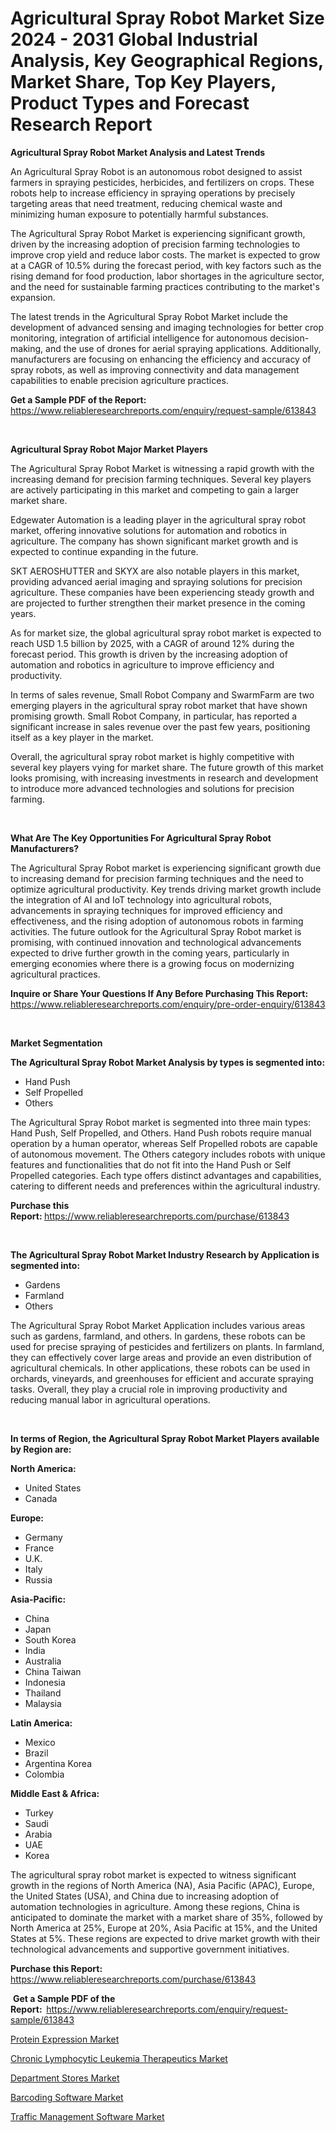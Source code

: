 <p><h1>Agricultural Spray Robot Market Size 2024 - 2031 Global Industrial Analysis, Key Geographical Regions, Market Share, Top Key Players, Product Types and Forecast Research Report</h1></p><p><strong>Agricultural Spray Robot Market Analysis and Latest Trends</strong></p>
<p><p>An Agricultural Spray Robot is an autonomous robot designed to assist farmers in spraying pesticides, herbicides, and fertilizers on crops. These robots help to increase efficiency in spraying operations by precisely targeting areas that need treatment, reducing chemical waste and minimizing human exposure to potentially harmful substances.</p><p>The Agricultural Spray Robot Market is experiencing significant growth, driven by the increasing adoption of precision farming technologies to improve crop yield and reduce labor costs. The market is expected to grow at a CAGR of 10.5% during the forecast period, with key factors such as the rising demand for food production, labor shortages in the agriculture sector, and the need for sustainable farming practices contributing to the market's expansion.</p><p>The latest trends in the Agricultural Spray Robot Market include the development of advanced sensing and imaging technologies for better crop monitoring, integration of artificial intelligence for autonomous decision-making, and the use of drones for aerial spraying applications. Additionally, manufacturers are focusing on enhancing the efficiency and accuracy of spray robots, as well as improving connectivity and data management capabilities to enable precision agriculture practices.</p></p>
<p><strong>Get a Sample PDF of the Report:&nbsp;</strong> <a href="https://www.reliableresearchreports.com/enquiry/request-sample/613843">https://www.reliableresearchreports.com/enquiry/request-sample/613843</a></p>
<p>&nbsp;</p>
<p><strong>Agricultural Spray Robot Major Market Players</strong></p>
<p><p>The Agricultural Spray Robot Market is witnessing a rapid growth with the increasing demand for precision farming techniques. Several key players are actively participating in this market and competing to gain a larger market share. </p><p>Edgewater Automation is a leading player in the agricultural spray robot market, offering innovative solutions for automation and robotics in agriculture. The company has shown significant market growth and is expected to continue expanding in the future. </p><p>SKT AEROSHUTTER and SKYX are also notable players in this market, providing advanced aerial imaging and spraying solutions for precision agriculture. These companies have been experiencing steady growth and are projected to further strengthen their market presence in the coming years. </p><p>As for market size, the global agricultural spray robot market is expected to reach USD 1.5 billion by 2025, with a CAGR of around 12% during the forecast period. This growth is driven by the increasing adoption of automation and robotics in agriculture to improve efficiency and productivity. </p><p>In terms of sales revenue, Small Robot Company and SwarmFarm are two emerging players in the agricultural spray robot market that have shown promising growth. Small Robot Company, in particular, has reported a significant increase in sales revenue over the past few years, positioning itself as a key player in the market. </p><p>Overall, the agricultural spray robot market is highly competitive with several key players vying for market share. The future growth of this market looks promising, with increasing investments in research and development to introduce more advanced technologies and solutions for precision farming.</p></p>
<p>&nbsp;</p>
<p><strong>What Are The Key Opportunities For Agricultural Spray Robot Manufacturers?</strong></p>
<p><p>The Agricultural Spray Robot market is experiencing significant growth due to increasing demand for precision farming techniques and the need to optimize agricultural productivity. Key trends driving market growth include the integration of AI and IoT technology into agricultural robots, advancements in spraying techniques for improved efficiency and effectiveness, and the rising adoption of autonomous robots in farming activities. The future outlook for the Agricultural Spray Robot market is promising, with continued innovation and technological advancements expected to drive further growth in the coming years, particularly in emerging economies where there is a growing focus on modernizing agricultural practices.</p></p>
<p><strong>Inquire or Share Your Questions If Any Before Purchasing This Report:</strong> <a href="https://www.reliableresearchreports.com/enquiry/pre-order-enquiry/613843">https://www.reliableresearchreports.com/enquiry/pre-order-enquiry/613843</a></p>
<p>&nbsp;</p>
<p><strong>Market Segmentation</strong></p>
<p><strong>The Agricultural Spray Robot Market Analysis by types is segmented into:</strong></p>
<p><ul><li>Hand Push</li><li>Self Propelled</li><li>Others</li></ul></p>
<p><p>The Agricultural Spray Robot market is segmented into three main types: Hand Push, Self Propelled, and Others. Hand Push robots require manual operation by a human operator, whereas Self Propelled robots are capable of autonomous movement. The Others category includes robots with unique features and functionalities that do not fit into the Hand Push or Self Propelled categories. Each type offers distinct advantages and capabilities, catering to different needs and preferences within the agricultural industry.</p></p>
<p><strong>Purchase this Report:&nbsp;</strong><a href="https://www.reliableresearchreports.com/purchase/613843">https://www.reliableresearchreports.com/purchase/613843</a></p>
<p>&nbsp;</p>
<p><strong>The Agricultural Spray Robot Market Industry Research by Application is segmented into:</strong></p>
<p><ul><li>Gardens</li><li>Farmland</li><li>Others</li></ul></p>
<p><p>The Agricultural Spray Robot Market Application includes various areas such as gardens, farmland, and others. In gardens, these robots can be used for precise spraying of pesticides and fertilizers on plants. In farmland, they can effectively cover large areas and provide an even distribution of agricultural chemicals. In other applications, these robots can be used in orchards, vineyards, and greenhouses for efficient and accurate spraying tasks. Overall, they play a crucial role in improving productivity and reducing manual labor in agricultural operations.</p></p>
<p>&nbsp;</p>
<p><strong>In terms of Region, the Agricultural Spray Robot Market Players available by Region are:</strong></p>
<p>
    <p> <strong> North America: </strong>
        <ul>
            <li>United States</li>
            <li>Canada</li>
        </ul>
        </p> 
    <p> <strong> Europe: </strong>
        <ul>
            <li>Germany</li>
            <li>France</li>
            <li>U.K.</li>
            <li>Italy</li>
            <li>Russia</li>
        </ul>
        </p> 
    <p> <strong> Asia-Pacific: </strong>
        <ul>
            <li>China</li>
            <li>Japan</li>
            <li>South Korea</li>
            <li>India</li>
            <li>Australia</li>
            <li>China Taiwan</li>
            <li>Indonesia</li>
            <li>Thailand</li>
            <li>Malaysia</li>
        </ul>
        </p> 
    <p> <strong> Latin America: </strong>
        <ul>
            <li>Mexico</li>
            <li>Brazil</li>
            <li>Argentina Korea</li>
            <li>Colombia</li>
        </ul>
        </p> 
    <p> <strong> Middle East & Africa: </strong>
        <ul>
            <li>Turkey</li>
            <li>Saudi</li>
            <li>Arabia</li>
            <li>UAE</li>
            <li>Korea</li>
        </ul>
    </p>
    </p>
<p><p>The agricultural spray robot market is expected to witness significant growth in the regions of North America (NA), Asia Pacific (APAC), Europe, the United States (USA), and China due to increasing adoption of automation technologies in agriculture. Among these regions, China is anticipated to dominate the market with a market share of 35%, followed by North America at 25%, Europe at 20%, Asia Pacific at 15%, and the United States at 5%. These regions are expected to drive market growth with their technological advancements and supportive government initiatives.</p></p>
<p><strong>Purchase this Report: </strong><a href="https://www.reliableresearchreports.com/purchase/613843">https://www.reliableresearchreports.com/purchase/613843</a></p>
<p>&nbsp;<strong>Get a Sample PDF of the Report:&nbsp;&nbsp;</strong><a href="https://www.reliableresearchreports.com/enquiry/request-sample/613843">https://www.reliableresearchreports.com/enquiry/request-sample/613843</a></p>
<p><strong></strong></p>
<p><p><a href="https://medium.com/@marcoshoppe2023/protein-expression-market-share-evolution-and-market-growth-trends-2024-2031-43811744fdac">Protein Expression Market</a></p><p><a href="https://medium.com/@marcoshoppe2023/chronic-lymphocytic-leukemia-therapeutics-market-furnishes-information-on-market-share-market-99a9c54fa3ee">Chronic Lymphocytic Leukemia Therapeutics Market</a></p><p><a href="https://medium.com/@entelabrahimi1961/department-stores-market-outlook-industry-overview-and-forecast-2024-to-2031-14b7339c992d">Department Stores Market</a></p><p><a href="https://medium.com/@lisasanchez1968/barcoding-software-market-exploring-market-share-market-trends-and-future-growth-b62b9006a634">Barcoding Software Market</a></p><p><a href="https://medium.com/@lisasanchez1968/traffic-management-software-market-research-report-its-history-and-forecast-2024-to-2031-903bf6ec8cd9">Traffic Management Software Market</a></p></p>
